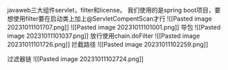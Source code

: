 javaweb三大组件servlet，filter和license。
我们使用的是spring boot项目，要想使用filter要在启动类上加上@ServletCompentScan才行
![[Pasted image 20231011101707.png]]
![[Pasted image 20231011101001.png]]
导包
![[Pasted image 20231011101037.png]]
放行使用chain.doFilter
![[Pasted image 20231011101726.png]]
拦截路径
![[Pasted image 20231011102259.png]]

过滤器链
![[Pasted image 20231011102724.png]]